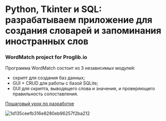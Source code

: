 # Python, Tkinter и SQL: разрабатываем приложение для создания словарей и запоминания иностранных слов
### WordMatch project for Proglib.io

Программа WordMatch состоит из 3 независимых модулей:
- скрипт для создания баз данных;
- GUI + CRUD для работы с базой SQLite;
- GUI для скрипта, выводящего слова и значения, и проверяющего правильность сопоставления.

[Пошаговый урок по разработке](https://proglib.io/p/python-tkinter-i-sql-razrabatyvaem-prilozhenie-dlya-sozdaniya-slovarey-i-zapominaniya-inostrannyh-slov-2022-08-08)

![1d135ceefb316e8280eb96257f2ba212](https://user-images.githubusercontent.com/85797091/183397294-e70d3fc8-0275-4f73-80a8-12e6a3363b74.jpg)

